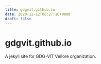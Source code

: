 ```yaml
---
title: gdgvit.github.io
date: 2020-12-12T08:27:16+0000
draft: false
---
```

# gdgvit.github.io
A jekyll site for GDG-VIT Vellore organization.
